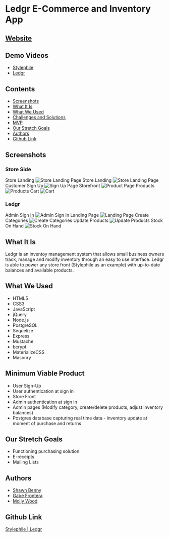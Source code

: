 # Ledgr E-Commerce and Inventory App


## [Website](https://ledgr-app.herokuapp.com/index)

## Demo Videos
* [Stylephile](https://youtu.be/Utf02CC81J0)
* [Ledgr](https://youtu.be/8lJw57zDSSU)

## Contents
* [Screenshots](https://github.com/mollywood/Ledgr_App/blob/master/README.md#screenshots)
* [What It Is](https://github.com/mollywood/Ledgr_App/blob/master/README.md#what-it-is)
* [What We Used](https://github.com/mollywood/Ledgr_App/blob/master/README.md#what-we-used)
* [Challenges and Solutions](https://github.com/mollywood/Ledgr_App/blob/master/README.md#challenges-and-solutions)
* [MVP](https://github.com/mollywood/Ledgr_App/blob/master/README.md#minimum-viable-product)
* [Our Stretch Goals](https://github.com/mollywood/Ledgr_App/blob/master/README.md#our-stretch-goals)
* [Authors](https://github.com/mollywood/Ledgr_App/blob/master/README.md#authors)
* [Github Link](https://github.com/mollywood/Ledgr_App/blob/master/README.md#github-link)

## Screenshots
### Store Side
Store Landing
![Store Landing Page](https://i.imgur.com/RaOb6m1.png)
Store Landing
![Store Landing Page](https://i.imgur.com/dYLIF22.png)
Customer Sign Up
![Sign Up Page](https://i.imgur.com/J9aEEvT.png)
Storefront
![Product Page](https://i.imgur.com/RprkVEY.png)
Products
![Products](https://i.imgur.com/UxGKMFt.png)
Cart
![Cart](https://www.dropbox.com/s/f5olanrtrpva548/Screen%20Shot%202018-07-13%20at%209.46.13%20AM.png?raw=1)

### Ledgr
Admin Sign In
![Admin Sign In](https://www.dropbox.com/s/5uy97d2ly8p5v8t/Screen%20Shot%202018-07-13%20at%209.48.26%20AM.png?raw=1)
Landing Page
![Landing Page](https://www.dropbox.com/s/k31c67yruwjypjb/Screen%20Shot%202018-07-13%20at%209.49.01%20AM.png?raw=1)
Create Categories
![Create Categories](https://www.dropbox.com/s/zvsz39gg77qsa3w/Screen%20Shot%202018-07-13%20at%209.49.15%20AM.png?raw=1)
Update Products
![Update Products](https://www.dropbox.com/s/2b9xmw0bbbm7zr4/Screen%20Shot%202018-07-13%20at%209.49.40%20AM.png?raw=1)
Stock On Hand
![Stock On Hand](https://www.dropbox.com/s/jk5mumix5hc0i2y/Screen%20Shot%202018-07-13%20at%209.49.53%20AM.png?raw=1)


## What It Is
Ledgr is an inventoy management system that allows small business owners track, manage and modify inventory through an easy to use interface. Ledgr is able to power any store front (Stylephile as an example) with up-to-date balances and available products.

## What We Used
* HTML5
* CSS3
* JavaScript
* jQuery
* Node.js
* PostgreSQL
* Sequelize
* Express
* Mustache
* bcrypt
* MaterializeCSS
* Masonry

## Minimum Viable Product
* User Sign-Up
* User authentication at sign in
* Store Front
* Admin authentication at sign in 
* Admin pages (Modify category, create/delete products, adjust inventory balances)
* Postgres database capturing real time data - inventory update at moment of purchase and returns

## Our Stretch Goals
* Functioning purchasing solution
* E-receipts
* Mailing Lists

## Authors
* [Shawn Benny](https://github.com/sbenn9210)
* [Gabe Frontera](https://github.com/Unclechamps)
* [Molly Wood](https://github.com/mollywood)

## Github Link
[Stylephile | Ledgr](https://github.com/mollywood/Ledgr_App)
